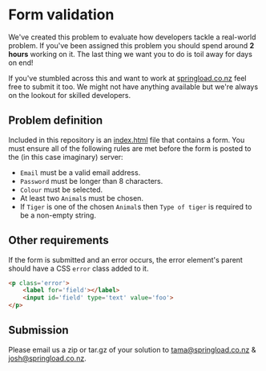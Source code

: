 Form validation
=======================
We've created this problem to evaluate how developers tackle a real-world problem. If you've been assigned this problem you should spend around **2 hours** working on it. The last thing we want you to do is toil away for days on end!

If you've stumbled across this and want to work at [springload.co.nz](http://springload.co.nz) feel free to submit it too. We might not have anything available but we're always on the lookout for skilled developers.

## Problem definition
Included in this repository is an [index.html](https://raw.githubusercontent.com/springload/form-validation-problem/master/index.html) file that contains a form. You must ensure all of the following rules are met before the form is posted to the (in this case imaginary) server:

* `Email` must be a valid email address.
* `Password` must be longer than 8 characters.
* `Colour` must be selected.
* At least two `Animal`s must be chosen.
* If `Tiger` is one of the chosen `Animal`s then `Type of tiger` is required to be a non-empty string.

## Other requirements
If the form is submitted and an error occurs, the error element's parent should have a CSS `error` class added to it.
```html
<p class='error'>
    <label for='field'></label>
    <input id='field' type='text' value='foo'>
</p>
```

## Submission
Please email us a zip or tar.gz of your solution to tama@springload.co.nz &amp; josh@springload.co.nz.
